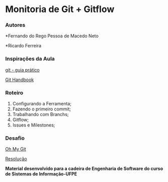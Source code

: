 # Monitoria de Git + Gitflow

### Autores
*Fernando do Rego Pessoa de Macedo Neto

*Ricardo Ferreira

### Inspirações da Aula

[git - guia prático](https://rogerdudler.github.io/git-guide/index.pt_BR.html)

[Git Handbook](https://guides.github.com/introduction/git-handbook/)

### Roteiro

1. Configurando a Ferramenta;
2. Fazendo o primeiro commit;
3. Trabalhando com Branchs;
4. Gitflow;
5. Issues e Milestones;

### Desafio

[Oh My Git](https://ohmygit.org/)

[Resolução](https://www.youtube.com/watch?v=dnAy6aIbIWo)



**Material desenvolvido para a cadeira de Engenharia de Software do curso de Sistemas de Informação-UFPE**
